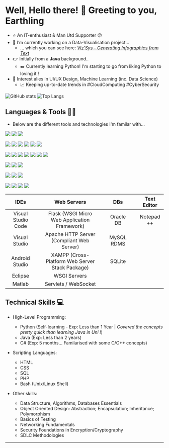 # Well, Hello there! 👋 Greeting to you, Earthling

<!--
**xx-m-h-u-xx/xx-m-h-u-xx** is a ✨ _special_ ✨ repository because its `README.md` (this file) appears on your GitHub profile.
Here are some ideas to get you started: -->

 - ⭐  An IT-enthusiast & Man Utd Supporter 😛
 - 📌 I’m currently working on a Data-Visualisation project... 
   -  ... which you can see here: [*Viz'Sys - Generating Infographics from Text*](https://github.com/xx-m-h-u-xx/Data-Analysis-Visualisation)
 - 👉 Initially from a **Java** background..
   - ✒️ Currently learning Python! I'm starting to go from liking Python to loving it !
 - 📢  Interest alies in UI/UX Design, Machine Learning (inc. Data Science)
   - :chart_with_upwards_trend: Keeping up-to-date trends in #CloudComputing #CyberSecurity 

<!-- - ⚡ Fun fact: Multi-lingual, Speaking English, Bengali & Arabic -->
<!-- - 👯 I’m looking to collaborate on ...
- 🤔 I’m looking for help with ...
- 💬 Ask me about ...
- 📫 How to reach me: ...
- 😄 Pronouns: ... -->

![GitHub stats](https://github-readme-stats.vercel.app/api?username=xx-m-h-u-xx&show_icons=true&theme=slateorange)
![Top Langs](https://github-readme-stats.vercel.app/api/top-langs/?username=xx-m-h-u-xx&theme=slateorange&langs_count=10&layout=compact)

## Languages & Tools 🔧🔨

- Below are the different tools and technologies I'm familar with...

![](https://img.shields.io/badge/OS-informational?logoColor=white&color=grey)
![](https://img.shields.io/badge/Windows-informational?logo=windows&logoColor=white&color=dodgerblue)
![](https://img.shields.io/badge/Linux-informational?logo=linux&logoColor=white&color=lightsteelblue)

![](https://img.shields.io/badge/IDE-informational?style=flat&logoColor=white&color=grey)
![](https://img.shields.io/badge/Visual_Studio_Code-informational?logo=visual-studio-code&logoColor=white&color=blue)
![](https://img.shields.io/badge/Visual_Studio-informational?logo=visual-studio&logoColor=white&color=purple)
![](https://img.shields.io/badge/Android_Studio-informational?logo=android-studio&logoColor=white&color=green)
![](https://img.shields.io/badge/Eclipse-informational?logo=eclipse-ide&logoColor=white&color=lightgrey)
![](https://img.shields.io/badge/Matlab-informational?logo=mathworks&logoColor=white&color=blue)

![](https://img.shields.io/badge/Programming_Languages-informational?style=flat&logoColor=white&color=grey)
![](https://img.shields.io/badge/Python-informational?logo=python&logoColor=white&color=yellow)
![](https://img.shields.io/badge/Java-informational?logo=java&logoColor=white&color=orange)
![](https://img.shields.io/badge/SQL-informational?logo=sqlite&logoColor=white&color=lightblue)
![](https://img.shields.io/badge/HTML-informational?logo=html5&logoColor=white&color=darkblue)
![](https://img.shields.io/badge/CSS-informational?logo=css3&logoColor=white&color=violet)
![](https://img.shields.io/badge/JS-informational?logo=javascript&logoColor=white&color=gold)

![](https://img.shields.io/badge/Databases-informational?style=flat&logoColor=white&color=grey)
![](https://img.shields.io/badge/MySQL-informational?logo=mysql&logoColor=white&color=silver)
![](https://img.shields.io/badge/Oracle_DB-informational?logo=oracle&logoColor=white&color=firebrick)

![](https://img.shields.io/badge/Data_Viz-informational?style=flat&logoColor=white&color=grey)
![](https://img.shields.io/badge/Matplotlib-informational?style=flat&logo=<LOGO_NAME>&logoColor=white&color=green)
![](https://img.shields.io/badge/Plotly-informational?style=flat&logo=<LOGO_NAME>&logoColor=white&color=green)

![](https://img.shields.io/badge/MS-informational?logo=microsoft-office&logoColor=white&color=grey)
![](https://img.shields.io/badge/PowerPoint-informational?logo=microsoft-powerpoint&logoColor=white&color=red)
![](https://img.shields.io/badge/Word-informational?logo=microsoft-word&logoColor=white&color=informational)
![](https://img.shields.io/badge/Excel-informational?logo=microsoft-excel&logoColor=white&color=brightgreen)



IDEs  |                 | Web Servers | | DBs | | Text Editor
|:---:|           :---: | :---: | :---: | :---: |:---:|:---:|
Visual Studio Code |    | Flask (WSGI Micro Web Application Framework)    | | Oracle DB || Notepad ++
Visual Studio      |    | Apache HTTP Server (Compliant Web Server)       | | MySQL RDMS ||
Android Studio     |    | XAMPP (Cross-Platform Web Server Stack Package) | |SQLite ||
Eclipse            |    | WSGI Servers
Matlab             |    | Servlets / WebSocket


## Technical Skills 💻

* High-Level Programming:
   * Python (Self-learning - Exp: Less than 1 Year | _Covered the concepts pretty quick than learning Java in Uni !_) 
   * Java (Exp: Less than 2 years)
   * C# (Exp: 5 months... Familarised with some C/C++ concepts)
* Scripting Languages:
   * HTML 
   * CSS
   * SQL
   * PHP   
   * Bash (Unix/Linux Shell)

* Other skills:
  * Data Structure, Algorithms, Databases Essentials
  * Object Oriented Design: Abstraction; Encapsulation; Inheritance; Polymorphism
  * Basics of Testing
  * Networking Fundamentals
  * Security Foundations in Encryption/Cryptography 
  * SDLC Methodologies
 ------------------------------------------------------------------------------------------
